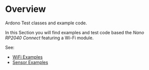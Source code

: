 # Overview

Ardono Test classes and example code. 

In this Section you will find examples and test code based the *Nano RP2040 Connect* featuring a Wi-Fi module.

See:

 - [WiFi Examples](./wifi)
 - [Sensor Examples](./sensors)





